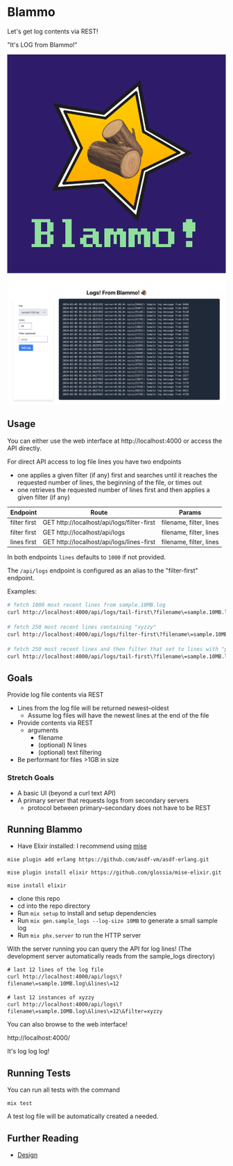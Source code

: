 # Blammo

Let's get log contents via REST!

"It's LOG from Blammo!"

![Blammo Logo](./images/logo.png)

![Blammo Web Interface](./images/web-interface.png)

## Usage

You can either use the web interface at http://localhost:4000 or access the API directly.

For direct API access to log file lines you have two endpoints

- one applies a given filter (if any) first and searches until it reaches the requested number of lines, the beginning of the file, or times out
- one retrieves the requested number of lines first and then applies a given filter (if any)

| Endpoint     | Route                                      | Params                  |
| ------------ | ------------------------------------------ | ----------------------- |
| filter first | GET http://localhost/api/logs/filter-first | filename, filter, lines |
| filter first | GET http://localhost/api/logs              | filename, filter, lines |
| lines first  | GET http://localhost/api/logs/lines-first  | filename, filter, lines |

In both endpoints `lines` defaults to `1000` if not provided.

The `/api/logs` endpoint is configured as an alias to the "filter-first" endpoint.

Examples:

```bash
# fetch 1000 most recent lines from sample.10MB.log
curl http://localhost:4000/api/logs/tail-first\?filename\=sample.10MB.log

# fetch 250 most recent lines containing "xyzzy"
curl http://localhost:4000/api/logs/filter-first\?filename\=sample.10MB.log\&filter=xyzzy\&lines=250

# fetch 250 most recent lines and then filter that set to lines with "plugh"
curl http://localhost:4000/api/logs/tail-first\?filename\=sample.10MB.log\&filter=xyzzy\&lines=250
```

## Goals

Provide log file contents via REST

- Lines from the log file will be returned newest–oldest
  - Assume log files will have the newest lines at the end of the file
- Provide contents via REST
  - arguments
    - filename
    - (optional) N lines
    - (optional) text filtering
- Be performant for files >1GB in size

### Stretch Goals

- A basic UI (beyond a curl text API)
- A primary server that requests logs from secondary servers
  - protocol between primary–secondary does not have to be REST

## Running Blammo

- Have Elixir installed: I recommend using [mise](https://mise.jdx.dev/)

```
mise plugin add erlang https://github.com/asdf-vm/asdf-erlang.git
```

```
mise plugin install elixir https://github.com/glossia/mise-elixir.git
```

```
mise install elixir
```

- clone this repo
- cd into the repo directory
- Run `mix setup` to install and setup dependencies
- Run `mix gen.sample_logs --log-size 10MB` to generate a small sample log
- Run `mix phx.server` to run the HTTP server

With the server running you can query the API for log lines! (The development server automatically reads from the sample_logs directory)

```
# last 12 lines of the log file
curl http://localhost:4000/api/logs\?filename\=sample.10MB.log\&lines\=12

# last 12 instances of xyzzy
curl http://localhost:4000/api/logs\?filename\=sample.10MB.log\&lines\=12\&filter=xyzzy
```

You can also browse to the web interface!

http://localhost:4000/

It's log log log!

## Running Tests

You can run all tests with the command

```
mix test
```

A test log file will be automatically created a needed.

## Further Reading

- [Design](./DESIGN.md)
